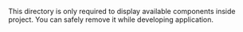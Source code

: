This directory is only required to display available components
inside project. You can safely remove it while developing application.
